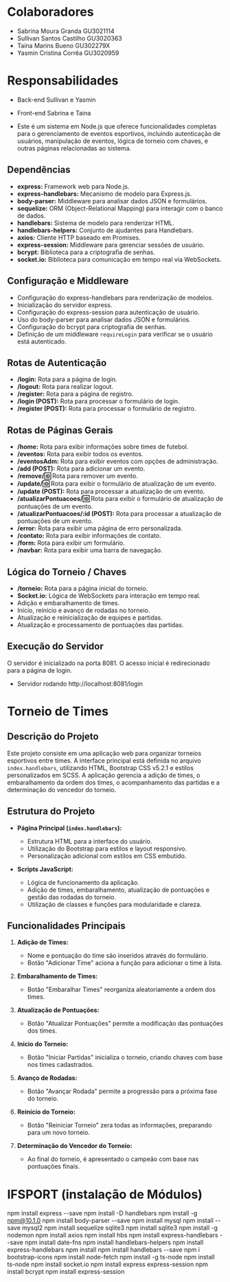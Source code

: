 # Colaboradores
- Sabrina Moura Granda GU3021114 
- Sullivan Santos Castilho GU3020363
- Taina Marins Bueno GU302279X
- Yasmin Cristina Corrêa GU3020959

# Responsabilidades 
- Back-end Sullivan e Yasmin
- Front-end Sabrina e Taina

- Este é um sistema em Node.js que oferece funcionalidades completas para o gerenciamento de eventos esportivos, incluindo autenticação de usuários, manipulação de eventos, lógica de torneio com chaves, e outras páginas relacionadas ao sistema.

## Dependências

- **express:** Framework web para Node.js.
- **express-handlebars:** Mecanismo de modelo para Express.js.
- **body-parser:** Middleware para analisar dados JSON e formulários.
- **sequelize:** ORM (Object-Relational Mapping) para interagir com o banco de dados.
- **handlebars:** Sistema de modelo para renderizar HTML.
- **handlebars-helpers:** Conjunto de ajudantes para Handlebars.
- **axios:** Cliente HTTP baseado em Promises.
- **express-session:** Middleware para gerenciar sessões de usuário.
- **bcrypt:** Biblioteca para a criptografia de senhas.
- **socket.io:** Biblioteca para comunicação em tempo real via WebSockets.

## Configuração e Middleware

- Configuração do express-handlebars para renderização de modelos.
- Inicialização do servidor express.
- Configuração do express-session para autenticação de usuário.
- Uso do body-parser para analisar dados JSON e formulários.
- Configuração do bcrypt para criptografia de senhas.
- Definição de um middleware `requireLogin` para verificar se o usuário está autenticado.

## Rotas de Autenticação

- **/login:** Rota para a página de login.
- **/logout:** Rota para realizar logout.
- **/register:** Rota para a página de registro.
- **/login (POST):** Rota para processar o formulário de login.
- **/register (POST):** Rota para processar o formulário de registro.

## Rotas de Páginas Gerais

- **/home:** Rota para exibir informações sobre times de futebol.
- **/eventos:** Rota para exibir todos os eventos.
- **/eventosAdm:** Rota para exibir eventos com opções de administração.
- **/add (POST):** Rota para adicionar um evento.
- **/remove/:id:** Rota para remover um evento.
- **/update/:id:** Rota para exibir o formulário de atualização de um evento.
- **/update (POST):** Rota para processar a atualização de um evento.
- **/atualizarPontuacoes/:id:** Rota para exibir o formulário de atualização de pontuações de um evento.
- **/atualizarPontuacoes/:id (POST):** Rota para processar a atualização de pontuações de um evento.
- **/error:** Rota para exibir uma página de erro personalizada.
- **/contato:** Rota para exibir informações de contato.
- **/form:** Rota para exibir um formulário.
- **/navbar:** Rota para exibir uma barra de navegação.

## Lógica do Torneio / Chaves

- **/torneio:** Rota para a página inicial do torneio.
- **Socket.io:** Lógica de WebSockets para interação em tempo real.
- Adição e embaralhamento de times.
- Início, reinício e avanço de rodadas no torneio.
- Atualização e reinicialização de equipes e partidas.
- Atualização e processamento de pontuações das partidas.

## Execução do Servidor

O servidor é inicializado na porta 8081. O acesso inicial é redirecionado para a página de login.
- Servidor rodando http://localhost:8081/login

# Torneio de Times

## Descrição do Projeto

Este projeto consiste em uma aplicação web para organizar torneios esportivos entre times. A interface principal está definida no arquivo `index.handlebars`, utilizando HTML, Bootstrap CSS v5.2.1 e estilos personalizados em SCSS. A aplicação gerencia a adição de times, o embaralhamento da ordem dos times, o acompanhamento das partidas e a determinação do vencedor do torneio.

## Estrutura do Projeto

- **Página Principal (`index.handlebars`):**
  - Estrutura HTML para a interface do usuário.
  - Utilização do Bootstrap para estilos e layout responsivo.
  - Personalização adicional com estilos em CSS embutido.

- **Scripts JavaScript:**
  - Lógica de funcionamento da aplicação.
  - Adição de times, embaralhamento, atualização de pontuações e gestão das rodadas do torneio.
  - Utilização de classes e funções para modularidade e clareza.

## Funcionalidades Principais

1. **Adição de Times:**
   - Nome e pontuação do time são inseridos através do formulário.
   - Botão "Adicionar Time" aciona a função para adicionar o time à lista.

2. **Embaralhamento de Times:**
   - Botão "Embaralhar Times" reorganiza aleatoriamente a ordem dos times.

3. **Atualização de Pontuações:**
   - Botão "Atualizar Pontuações" permite a modificação das pontuações dos times.

4. **Início do Torneio:**
   - Botão "Iniciar Partidas" inicializa o torneio, criando chaves com base nos times cadastrados.

5. **Avanço de Rodadas:**
   - Botão "Avançar Rodada" permite a progressão para a próxima fase do torneio.

6. **Reinício do Torneio:**
   - Botão "Reiniciar Torneio" zera todas as informações, preparando para um novo torneio.

7. **Determinação do Vencedor do Torneio:**
   - Ao final do torneio, é apresentado o campeão com base nas pontuações finais.

# IFSPORT (instalação de Módulos)
npm install express --save
npm install -D handlebars
npm install -g npm@10.1.0
npm install body-parser --save
npm install mysql
npm install --save mysql2
npm install sequelize sqlite3
npm install sqlite3
npm install -g nodemon
npm install axios
npm install hbs
npm install express-handlebars --save
npm install date-fns
npm install handlebars-helpers
npm install express-handlebars
npm install
npm install handlebars --save
npm i bootstrap-icons
npm install node-fetch
npm install -g ts-node
npm install ts-node
npm install socket.io
npm install express express-session
npm install bcrypt
npm install express-session
